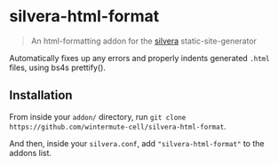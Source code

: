 # silvera-html-format
> An html-formatting addon for the [silvera](https://github.com/wintermute-cell/silvera) static-site-generator

Automatically fixes up any errors and properly indents generated `.html` files, using bs4s prettify().

## Installation
From inside your `addon/` directory, run `git clone https://github.com/wintermute-cell/silvera-html-format`.

And then, inside your `silvera.conf`, add `"silvera-html-format"` to the addons list.